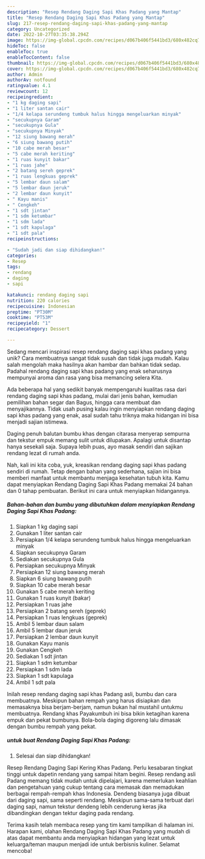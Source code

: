 ```yaml
---
description: "Resep Rendang Daging Sapi Khas Padang yang Mantap"
title: "Resep Rendang Daging Sapi Khas Padang yang Mantap"
slug: 217-resep-rendang-daging-sapi-khas-padang-yang-mantap
category: Uncategorized
date: 2022-10-27T03:35:38.294Z
image: https://img-global.cpcdn.com/recipes/d067b406f5441bd3/680x482cq70/rendang-daging-sapi-khas-padang-foto-resep-utama.jpg
hideToc: false
enableToc: true
enableTocContent: false
thumbnail: https://img-global.cpcdn.com/recipes/d067b406f5441bd3/680x482cq70/rendang-daging-sapi-khas-padang-foto-resep-utama.jpg
cover: https://img-global.cpcdn.com/recipes/d067b406f5441bd3/680x482cq70/rendang-daging-sapi-khas-padang-foto-resep-utama.jpg
author: Admin
authorAv: notfound
ratingvalue: 4.1
reviewcount: 12
recipeingredient:
- "1 kg daging sapi"
- "1 liter santan cair"
- "1/4 kelapa serundeng tumbuk halus hingga mengeluarkan minyak"
- "secukupnya Garam"
- "secukupnya Gula"
- "secukupnya Minyak"
- "12 siung bawang merah"
- "6 siung bawang putih"
- "10 cabe merah besar"
- "5 cabe merah keriting"
- "1 ruas kunyit bakar"
- "1 ruas jahe"
- "2 batang sereh geprek"
- "1 ruas lengkuas geprek"
- "5 lembar daun salam"
- "5 lembar daun jeruk"
- "2 lembar daun kunyit"
- " Kayu manis"
- " Cengkeh"
- "1 sdt jintan"
- "1 sdm ketumbar"
- "1 sdm lada"
- "1 sdt kapulaga"
- "1 sdt pala"
recipeinstructions:

- "Sudah jadi dan siap dihidangkan!"
categories:
- Resep
tags:
- rendang
- daging
- sapi

katakunci: rendang daging sapi 
nutrition: 220 calories
recipecuisine: Indonesian
preptime: "PT30M"
cooktime: "PT53M"
recipeyield: "1"
recipecategory: Dessert

---
```





Sedang mencari inspirasi resep rendang daging sapi khas padang yang unik? Cara membuatnya sangat tidak susah dan tidak juga mudah. Kalau salah mengolah maka hasilnya akan hambar dan bahkan tidak sedap. Padahal rendang daging sapi khas padang yang enak seharusnya mempunyai aroma dan rasa yang bisa memancing selera Kita.





Ada beberapa hal yang sedikit banyak mempengaruhi kualitas rasa dari rendang daging sapi khas padang, mulai dari jenis bahan, kemudian pemilihan bahan segar dan Bagus, hingga cara membuat dan menyajikannya. Tidak usah pusing kalau ingin menyiapkan rendang daging sapi khas padang yang enak,      asal sudah tahu triknya maka hidangan ini bisa menjadi sajian istimewa.














Daging penuh balutan bumbu khas dengan citarasa menyerap sempurna dan tekstur empuk memang sulit untuk dilupakan. Apalagi untuk disantap hanya sesekali saja. Supaya lebih puas, ayo masak sendiri dan sajikan rendang lezat di rumah anda.






Nah, kali ini kita coba, yuk, kreasikan rendang daging sapi khas padang sendiri di rumah. Tetap dengan bahan yang sederhana, sajian ini bisa memberi manfaat untuk membantu menjaga kesehatan tubuh kita. Kamu dapat menyiapkan Rendang Daging Sapi Khas Padang memakai 24 bahan dan 0 tahap pembuatan. Berikut ini cara untuk menyiapkan hidangannya.

<!--inarticleads1-->

##### Bahan-bahan dan bumbu yang dibutuhkan dalam menyiapkan Rendang Daging Sapi Khas Padang:

1. Siapkan 1 kg daging sapi
1. Gunakan 1 liter santan cair
1. Persiapkan 1/4 kelapa serundeng tumbuk halus hingga mengeluarkan minyak
1. Siapkan secukupnya Garam
1. Sediakan secukupnya Gula
1. Persiapkan secukupnya Minyak
1. Persiapkan 12 siung bawang merah
1. Siapkan 6 siung bawang putih
1. Siapkan 10 cabe merah besar
1. Gunakan 5 cabe merah keriting
1. Gunakan 1 ruas kunyit (bakar)
1. Persiapkan 1 ruas jahe
1. Persiapkan 2 batang sereh (geprek)
1. Persiapkan 1 ruas lengkuas (geprek)
1. Ambil 5 lembar daun salam
1. Ambil 5 lembar daun jeruk
1. Persiapkan 2 lembar daun kunyit
1. Gunakan  Kayu manis
1. Gunakan  Cengkeh
1. Sediakan 1 sdt jintan
1. Siapkan 1 sdm ketumbar
1. Persiapkan 1 sdm lada
1. Siapkan 1 sdt kapulaga
1. Ambil 1 sdt pala


Inilah resep rendang daging sapi khas Padang asli, bumbu dan cara membuatnya. Meskipun bahan rempah yang harus disiapkan dan memasaknya bisa berjam-berjam, namun bukan hal mustahil untukmu membuatnya. Rendang khas Payakumbuh ini bisa bikin ketagihan karena empuk dan pekat bumbunya. Bola-bola daging digoreng lalu dimasak dengan bumbu rempah yang pekat. 

<!--inarticleads2-->

#####  untuk buat Rendang Daging Sapi Khas Padang:


1. Selesai dan siap dihidangkan!

Resep Rendang Daging Sapi Kering Khas Padang. Perlu kesabaran tingkat tinggi untuk dapetin rendang yang sampai hitam begini. Resep rendang asli Padang memang tidak mudah untuk dipelajari, karena memerlukan keahlian dan pengetahuan yang cukup tentang cara memasak dan memadukan berbagai rempah-rempah khas Indonesia. Dendeng biasanya juga dibuat dari daging sapi, sama seperti rendang. Meskipun sama-sama terbuat dari daging sapi, namun tekstur dendeng lebih cenderung keras jika dibandingkan dengan tektur daging pada rendang. 

Terima kasih telah membaca resep yang tim kami tampilkan di halaman ini. Harapan kami, olahan Rendang Daging Sapi Khas Padang yang mudah di atas dapat membantu anda menyiapkan hidangan yang lezat untuk keluarga/teman maupun menjadi ide untuk berbisnis kuliner. Selamat mencoba!
